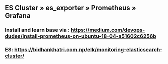 ## ES Cluster » es_exporter » Prometheus » Grafana

### Install and learn base via : https://medium.com/devops-dudes/install-prometheus-on-ubuntu-18-04-a51602c6256b

### ES: https://bidhankhatri.com.np/elk/monitoring-elasticsearch-cluster/
